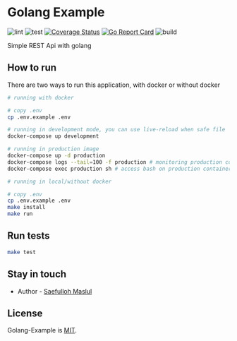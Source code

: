 # Golang Example

![lint](https://github.com/saefullohmaslul/Golang-Example/workflows/lint/badge.svg?branch=master) ![test](https://github.com/saefullohmaslul/Golang-Example/workflows/test/badge.svg?branch=master) [![Coverage Status](https://coveralls.io/repos/github/saefullohmaslul/Golang-Example/badge.svg?branch=master)](https://coveralls.io/github/saefullohmaslul/Golang-Example?branch=master) [![Go Report Card](https://goreportcard.com/badge/github.com/saefullohmaslul/Golang-Example)](https://goreportcard.com/report/github.com/saefullohmaslul/Golang-Example) ![build](https://github.com/saefullohmaslul/Golang-Example/workflows/build/badge.svg?branch=master)

Simple REST Api with golang

## How to run

There are two ways to run this application, with docker or without docker

```bash
# running with docker

# copy .env
cp .env.example .env

# running in development mode, you can use live-reload when safe file
docker-compose up development

# running in production image
docker-compose up -d production
docker-compose logs --tail=100 -f production # monitoring production container
docker-compose exec production sh # access bash on production container
```

```bash
# running in local/without docker

# copy .env
cp .env.example .env
make install
make run
```

## Run tests

```bash
make test
```

## Stay in touch

* Author - [Saefulloh Maslul](https://linkedin.com/saefullohmaslul)

## License

Golang-Example is [MIT](LICENSE).
